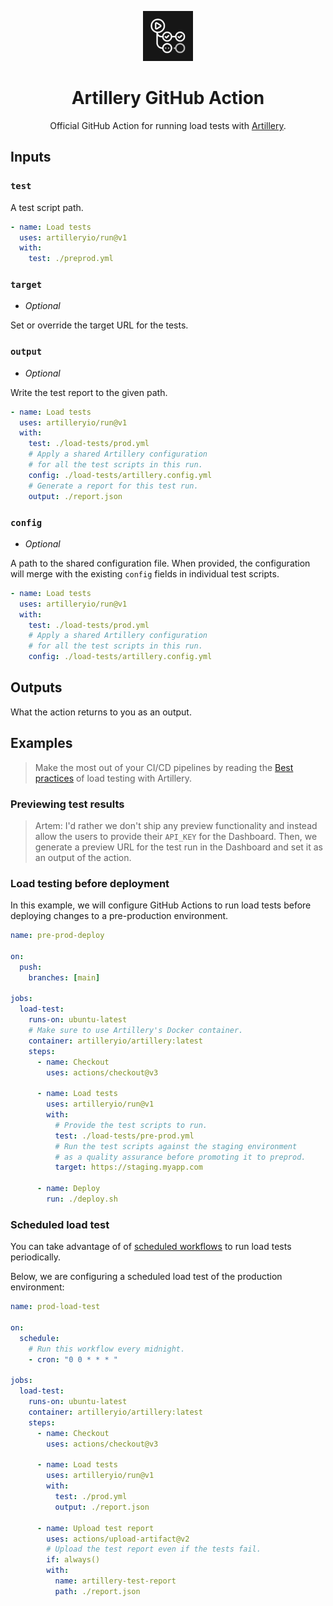 <p align="center">
  <img src="./github-action-icon.svg" alt="GitHub Actions icon" width="80">
</p>
<h1 align="center">Artillery GitHub Action</h1>

<center>

Official GitHub Action for running load tests with [Artillery](https://artillery.io/).

</center>

## Inputs

### `test`

A test script path.

```yml
- name: Load tests
  uses: artilleryio/run@v1
  with:
    test: ./preprod.yml
```

### `target`

- _Optional_

Set or override the target URL for the tests.

### `output`

- _Optional_

Write the test report to the given path.

```yml
- name: Load tests
  uses: artilleryio/run@v1
  with:
    test: ./load-tests/prod.yml
    # Apply a shared Artillery configuration
    # for all the test scripts in this run.
    config: ./load-tests/artillery.config.yml
    # Generate a report for this test run.
    output: ./report.json
```

### `config`

- _Optional_

A path to the shared configuration file. When provided, the configuration will merge with the existing `config` fields in individual test scripts.

```yml
- name: Load tests
  uses: artilleryio/run@v1
  with:
    test: ./load-tests/prod.yml
    # Apply a shared Artillery configuration
    # for all the test scripts in this run.
    config: ./load-tests/artillery.config.yml
```

## Outputs

What the action returns to you as an output.

## Examples

> Make the most out of your CI/CD pipelines by reading the [Best practices](https://www.artillery.io/docs/get-started/best-practices) of load testing with Artillery.

### Previewing test results

> Artem: I'd rather we don't ship any preview functionality and instead allow the users to provide their `API_KEY` for the Dashboard. Then, we generate a preview URL for the test run in the Dashboard and set it as an output of the action.

### Load testing before deployment

In this example, we will configure GitHub Actions to run load tests before deploying changes to a pre-production environment.

```yml
name: pre-prod-deploy

on:
  push:
    branches: [main]

jobs:
  load-test:
    runs-on: ubuntu-latest
    # Make sure to use Artillery's Docker container.
    container: artilleryio/artillery:latest
    steps:
      - name: Checkout
        uses: actions/checkout@v3

      - name: Load tests
        uses: artilleryio/run@v1
        with:
          # Provide the test scripts to run.
          test: ./load-tests/pre-prod.yml
          # Run the test scripts against the staging environment
          # as a quality assurance before promoting it to preprod.
          target: https://staging.myapp.com

      - name: Deploy
        run: ./deploy.sh
```

### Scheduled load test

You can take advantage of of [scheduled workflows](https://docs.github.com/en/actions/using-workflows/events-that-trigger-workflows#schedule) to run load tests periodically.

Below, we are configuring a scheduled load test of the production environment:

```yml
name: prod-load-test

on:
  schedule:
    # Run this workflow every midnight.
    - cron: "0 0 * * * "

jobs:
  load-test:
    runs-on: ubuntu-latest
    container: artilleryio/artillery:latest
    steps:
      - name: Checkout
        uses: actions/checkout@v3

      - name: Load tests
        uses: artilleryio/run@v1
        with:
          test: ./prod.yml
          output: ./report.json

      - name: Upload test report
        uses: actions/upload-artifact@v2
        # Upload the test report even if the tests fail.
        if: always()
        with:
          name: artillery-test-report
          path: ./report.json
```

